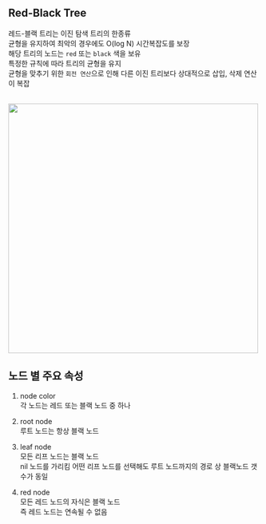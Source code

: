 ## Red-Black Tree
레드-블랙 트리는 이진 탐색 트리의 한종류  
균형을 유지하여 최악의 경우에도 O(log N) 시간복잡도를 보장  
해당 트리의 노드는 `red` 또는 `black` 색을 보유  
특정한 규칙에 따라 트리의 균형을 유지  
균형을 맞추기 위한 `회전 연산`으로 인해 다른 이진 트리보다 상대적으로 삽입, 삭제 연산이 복잡  

<br>

<img idth="600" height="500" src="https://github.com/user-attachments/assets/942703eb-477e-4463-b8a4-0c222754348d">

<br>

## 노드 별 주요 속성
1. node color  
각 노드는 레드 또는 블랙 노드 중 하나  

2. root node  
루트 노드는 항상 블랙 노드  

3. leaf node  
모든 리프 노드는 블랙 노드  
nil 노드를 가리킴
어떤 리프 노드를 선택해도 루트 노드까지의 경로 상 블랙노드 갯수가 동일  

5. red node  
모든 레드 노드의 자식은 블랙 노드  
즉 레드 노드는 연속될 수 없음  

<br>
